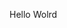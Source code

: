 Hello Wolrd










































































































































































































































































































































































































































































































































































































































































































































































































































































































































































































































































































































































































































































































































































































































































































































































































































































































































































































































































































































































































































































































































































































































































































































































































































































































































































































































































































































































































































































































































































































































































































































































































































































































































































































































































































































































































































































































































































































































































































































































































































































































































































































































































































































































































































































































































































































































































































































































































































































































































































































































































































































































































































































































































































































































































































































































































































































































































































































































